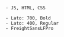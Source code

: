 <!-- For Notes within the build: -->

<!-- Stack: -->
    - JS, HTML, CSS

<!-- Fonts / Typography: -->
    - Lato: 700, Bold
    - Lato: 400, Regular
    - FreightSansLFPro